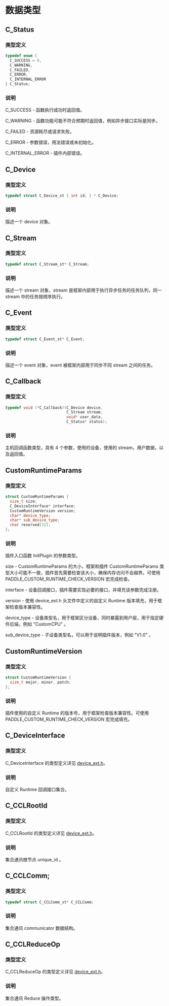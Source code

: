 # 数据类型

## C_Status

### 类型定义

```c++
typedef enum {
  C_SUCCESS = 0,
  C_WARNING,
  C_FAILED,
  C_ERROR,
  C_INTERNAL_ERROR
} C_Status;
```

### 说明

C_SUCCESS - 函数执行成功时返回值。

C_WARNING - 函数功能可能不符合预期时返回值，例如异步接口实际是同步。

C_FAILED - 资源耗尽或请求失败。

C_ERROR - 参数错误，用法错误或未初始化。

C_INTERNAL_ERROR - 插件内部错误。

## C_Device

### 类型定义

```c++
typedef struct C_Device_st { int id; } * C_Device;
```

### 说明

描述一个 device 对象。

## C_Stream

### 类型定义

```c++
typedef struct C_Stream_st* C_Stream;
```

### 说明

描述一个 stream 对象，stream 是框架内部用于执行异步任务的任务队列，同一 stream 中的任务按顺序执行。

## C_Event

### 类型定义

```c++
typedef struct C_Event_st* C_Event;
```

### 说明

描述一个 event 对象，event 被框架内部用于同步不同 stream 之间的任务。

## C_Callback

### 类型定义

```c++
typedef void (*C_Callback)(C_Device device,
                           C_Stream stream,
                           void* user_data,
                           C_Status* status);
```

### 说明

主机回调函数类型，具有 4 个参数，使用的设备，使用的 stream，用户数据，以及返回值。

## CustomRuntimeParams

### 类型定义

```c++
struct CustomRuntimeParams {
  size_t size;
  C_DeviceInterface* interface;
  CustomRuntimeVersion version;
  char* device_type;
  char* sub_device_type;
  char reserved[32];
};
```

### 说明

插件入口函数 InitPlugin 的参数类型。

size - CustomRuntimeParams 的大小，框架和插件 CustomRuntimeParams 类型大小可能不一致，插件首先需要检查该大小，确保内存访问不会越界。可使用 PADDLE_CUSTOM_RUNTIME_CHECK_VERSION 宏完成检查。

interface - 设备回调接口，插件需要实现必要的接口，并填充该参数完成注册。

version - 使用 device_ext.h 头文件中定义的自定义 Runtime 版本填充，用于框架检查版本兼容性。

device_type - 设备类型名，用于框架区分设备，同时暴露到用户层，用于指定硬件后端，例如 "CustomCPU" 。

sub_device_type - 子设备类型名，可以用于说明插件版本，例如 "V1.0" 。

## CustomRuntimeVersion

### 类型定义

```c++
struct CustomRuntimeVersion {
  size_t major, minor, patch;
};
```

### 说明

插件使用的自定义 Runtime 的版本号，用于框架检查版本兼容性。可使用 PADDLE_CUSTOM_RUNTIME_CHECK_VERSION 宏完成填充。

## C_DeviceInterface

### 类型定义

C_DeviceInterface 的类型定义详见 [device_ext.h](https://github.com/PaddlePaddle/Paddle/blob/develop/paddle/phi/backends/device_ext.h)。

### 说明

自定义 Runtime 回调接口集合。

## C_CCLRootId

### 类型定义

C_CCLRootId 的类型定义详见 [device_ext.h](https://github.com/PaddlePaddle/Paddle/blob/develop/paddle/phi/backends/device_ext.h)。

### 说明

集合通讯根节点 unique_id 。

## C_CCLComm;

### 类型定义

```c++
typedef struct C_CCLComm_st* C_CCLComm;
```

### 说明

集合通讯 communicator 数据结构。

## C_CCLReduceOp

### 类型定义

C_CCLReduceOp 的类型定义详见 [device_ext.h](https://github.com/PaddlePaddle/Paddle/blob/develop/paddle/phi/backends/device_ext.h)。

### 说明

集合通讯 Reduce 操作类型。
